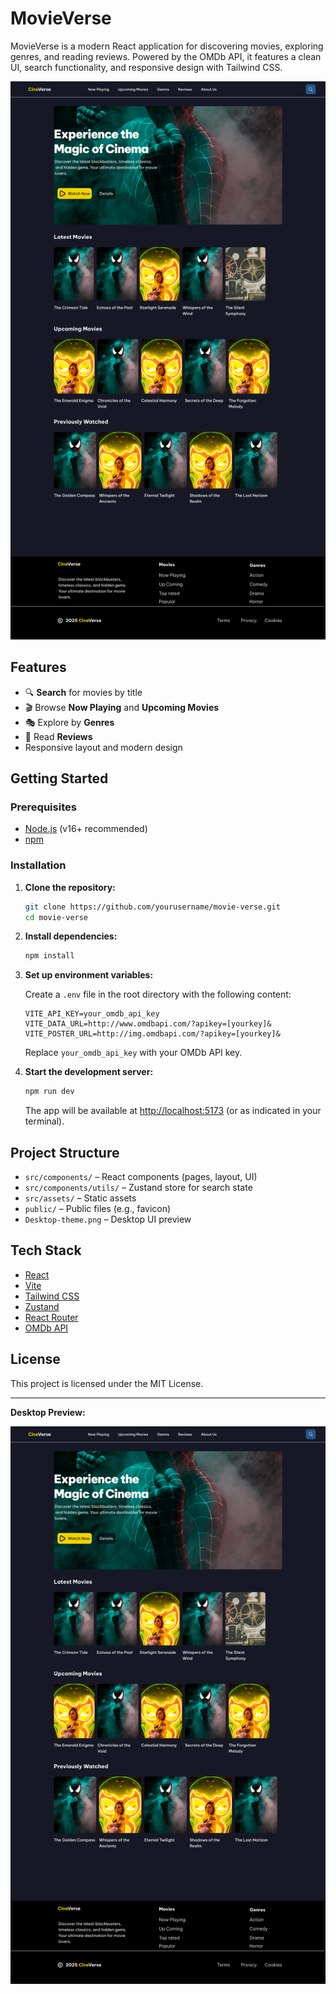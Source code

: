 # MovieVerse

MovieVerse is a modern React application for discovering movies, exploring genres, and reading reviews. Powered by the OMDb API, it features a clean UI, search functionality, and responsive design with Tailwind CSS.

![Desktop Theme Preview](./Desktop-theme.png)

## Features

- 🔍 **Search** for movies by title
- 🎬 Browse **Now Playing** and **Upcoming Movies**
- 🎭 Explore by **Genres**
- 📝 Read **Reviews**
- Responsive layout and modern design

## Getting Started

### Prerequisites

- [Node.js](https://nodejs.org/) (v16+ recommended)
- [npm](https://www.npmjs.com/)

### Installation

1. **Clone the repository:**

   ```sh
   git clone https://github.com/yourusername/movie-verse.git
   cd movie-verse
   ```

2. **Install dependencies:**

   ```sh
   npm install
   ```

3. **Set up environment variables:**

   Create a `.env` file in the root directory with the following content:

   ```
   VITE_API_KEY=your_omdb_api_key
   VITE_DATA_URL=http://www.omdbapi.com/?apikey=[yourkey]&
   VITE_POSTER_URL=http://img.omdbapi.com/?apikey=[yourkey]&
   ```

   Replace `your_omdb_api_key` with your OMDb API key.

4. **Start the development server:**

   ```sh
   npm run dev
   ```

   The app will be available at [http://localhost:5173](http://localhost:5173) (or as indicated in your terminal).

## Project Structure

- `src/components/` – React components (pages, layout, UI)
- `src/components/utils/` – Zustand store for search state
- `src/assets/` – Static assets
- `public/` – Public files (e.g., favicon)
- `Desktop-theme.png` – Desktop UI preview

## Tech Stack

- [React](https://react.dev/)
- [Vite](https://vitejs.dev/)
- [Tailwind CSS](https://tailwindcss.com/)
- [Zustand](https://zustand-demo.pmnd.rs/)
- [React Router](https://reactrouter.com/)
- [OMDb API](https://www.omdbapi.com/)

## License

This project is licensed under the MIT License.

---

**Desktop Preview:**

![Desktop Theme](./Desktop-theme.png)
